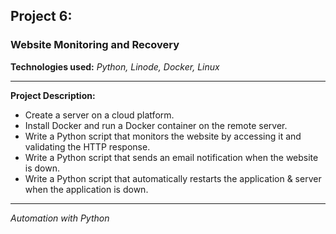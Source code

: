 ## Project 6:
### Website Monitoring and Recovery

**Technologies used:**
*Python, Linode, Docker, Linux*

---

**Project Description:**
- Create a server on a cloud platform.
- Install Docker and run a Docker container on the remote server.
- Write a Python script that monitors the website by accessing it and validating the HTTP response.
- Write a Python script that sends an email notification when the website is down.
- Write a Python script that automatically restarts the application & server when the application is down.

---

*Automation with Python*
